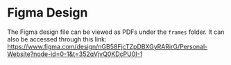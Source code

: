 # Figma Design
The Figma design file can be viewed as PDFs under the `frames` folder. It can also be accessed through this link:
https://www.figma.com/design/nGB58FjcTZpDBXGyRARirG/Personal-Website?node-id=0-1&t=352qVjvQ0KDcPU0I-1
